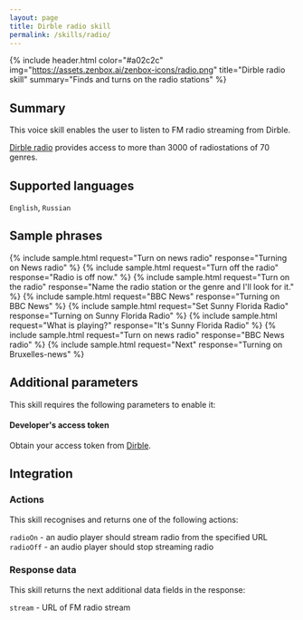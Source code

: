 ```yaml
---
layout: page
title: Dirble radio skill
permalink: /skills/radio/
---
```


{% include header.html color="#a02c2c" img="https://assets.zenbox.ai/zenbox-icons/radio.png" title="Dirble radio skill" summary="Finds and turns on the radio stations" %}

## Summary
This voice skill enables the user to listen to FM radio streaming from Dirble. 

[Dirble radio](https://dirble.com/) provides access to more than 3000 of radiostations of 70 genres. 

## Supported languages
`English`, `Russian`

## Sample phrases
{% include sample.html request="Turn on news radio" response="Turning on News radio" %}
{% include sample.html request="Turn off the radio" response="Radio is off now." %}
{% include sample.html request="Turn on the radio" response="Name the radio station or the genre and I'll look for it." %}
{% include sample.html request="BBC News" response="Turning on BBC News" %}
{% include sample.html request="Set Sunny Florida Radio" response="Turning on Sunny Florida Radio" %}
{% include sample.html request="What is playing?" response="It's Sunny Florida Radio" %}
{% include sample.html request="Turn on news radio" response="BBC News radio" %}
{% include sample.html request="Next" response="Turning on Bruxelles-news" %}

## Additional parameters
This skill requires the following parameters to enable it:

#### Developer's access token 
Obtain your access token from [Dirble](https://dirble.com/users/apikeys).

## Integration
### Actions
This skill recognises and returns one of the following actions:

`radioOn` - an audio player should stream radio from the specified URL  
`radioOff` - an audio player should stop streaming radio

### Response data
This skill returns the next additional data fields in the response:

`stream` - URL of FM radio stream 